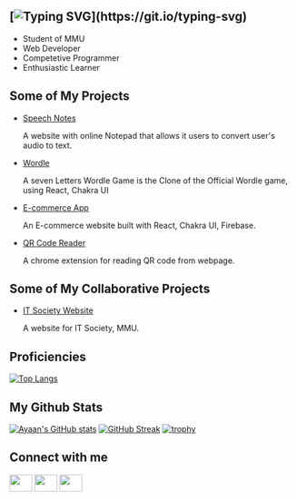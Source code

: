 ## [![Typing SVG](https://readme-typing-svg.herokuapp.com?color=C14053&background=00000000&lines=Hi+there%2C+My+name+is+Ayaan+Ahmad;%2C+I'm+a+Software+Engineer.)](https://git.io/typing-svg)


- Student of MMU
- Web Developer
- Competetive Programmer
- Enthusiastic Learner

## Some of My Projects

- <a href="https://ayaan278.github.io/Speechnotes/">Speech Notes </a> <p>A website with online Notepad that allows it users to convert user's audio to text.</p>
- <a href="https://ayaan278.github.io/Wordle/">Wordle</a> <p>A seven Letters Wordle Game is the Clone of the Official Wordle game, using React, Chakra UI</p>
- <a href="https://e-commerce-ayaan.web.app/">E-commerce App</a> <p>An E-commerce website built with React, Chakra UI, Firebase.</p>
- <a href="https://chrome.google.com/webstore/detail/qr-code-reader/ogidhdapceihieacnnopijooamfceepd/related?hl=en&authuser=0">QR Code Reader</a> <p>A chrome extension for reading QR code from webpage.</p>

## Some of My Collaborative Projects

- <a href="https://itsociety.rocks/">IT Society Website </a> <p>A website for IT Society, MMU.</p>

## Proficiencies

[![Top Langs](https://github-readme-stats.vercel.app/api/top-langs/?username=ayaan278&show_icons=true&theme=dracula)](https://github.com/ayaan278/github-readme-stats)

## My Github Stats

[![Ayaan's GitHub stats](https://github-readme-stats.vercel.app/api?username=ayaan278&show_icons=true&theme=dracula)](https://github.com/ayaan278/github-readme-stats)
[![GitHub Streak](https://github-readme-streak-stats.herokuapp.com?user=ayaan278&show_icons=true&theme=dracula)](https://git.io/streak-stats)
[![trophy](https://github-profile-trophy.vercel.app/?username=ayaan278&show_icons=true&theme=dracula)](https://github.com/ayaan278/github-profile-trophy)

## Connect with me
<p align="left">
<a href="https://www.linkedin.com/in/ayaan-ahmad-06545614a" target="blank"><img align="center" src="https://cdn.jsdelivr.net/npm/simple-icons@3.0.1/icons/linkedin.svg" alt="" height="30" width="40" color="C14053" /></a>
<a href="https://www.instagram.com/_.ayaanii._/" target="blank"><img align="center" src="https://cdn.jsdelivr.net/npm/simple-icons@3.0.1/icons/instagram.svg" alt="" height="30" width="40" color="C14053" /></a>
<a href="https://codeforces.com/profile/Ayaanii08" target="blank"><img align="center" src="https://cdn.jsdelivr.net/npm/simple-icons@3.0.1/icons/codeforces.svg" alt="" height="30" width="40" color="C14053" /></a>
</p>
